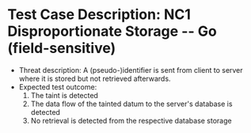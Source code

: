 # Test Case Description: NC1 Disproportionate Storage -- Go (field-sensitive)
- Threat description: A (pseudo-)identifier is sent from client to server where it is stored but not retrieved afterwards.
- Expected test outcome:
    1. The taint is detected
    2. The data flow of the tainted datum to the server's database is detected
    3. No retrieval is detected from the respective database storage  